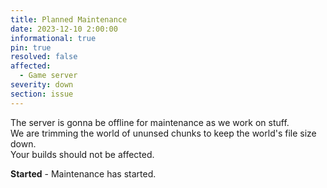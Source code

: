 ```yaml
---
title: Planned Maintenance
date: 2023-12-10 2:00:00
informational: true
pin: true
resolved: false
affected:
  - Game server
severity: down
section: issue
---
```


The server is gonna be offline for maintenance as we work on stuff.  
We are trimming the world of ununsed chunks to keep the world's file size down.  
Your builds should not be affected.

**Started** - Maintenance has started.
